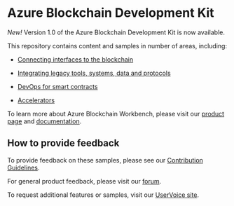 Azure Blockchain Development Kit
================================

*New!* Version 1.0 of the Azure Blockchain Development Kit is now available.

This repository contains content and samples in number of areas, including:

-   [Connecting interfaces to the
    blockchain](https://github.com/Azure-Samples/blockchain/tree/master/blockchain-development-kit/connect)

-   [Integrating legacy tools, systems, data and
    protocols](https://github.com/Azure-Samples/blockchain/tree/master/blockchain-development-kit/integrate)

-   [DevOps for smart
    contracts](https://github.com/Azure-Samples/blockchain/tree/master/blockchain-development-kit/devops)

-   [Accelerators](https://github.com/Azure-Samples/blockchain/tree/master/blockchain-development-kit/accelerators)

To learn more about Azure Blockchain Workbench, please visit our [product
page](https://aka.ms/workbenchdocs) and
[documentation](https://na01.safelinks.protection.outlook.com/?url=http%3A%2F%2Fazure.microsoft.com%2Fen-us%2Ffeatures%2Fblockchain-workbench%2F&data=02%7C01%7Cmmercuri%40microsoft.com%7C85866e788be1436f960a08d64b1c3e9b%7C72f988bf86f141af91ab2d7cd011db47%7C1%7C0%7C636778982003694640&sdata=ej9GIaGar0d%2FlV7VVtjx2PkXCpKNIupVVeOH%2FNnpoa4%3D&reserved=0).

How to provide feedback
-----------------------

To provide feedback on these samples, please see our [Contribution
Guidelines](https://na01.safelinks.protection.outlook.com/?url=https%3A%2F%2Fgithub.com%2FAzure-Samples%2Fblockchain%2Fblob%2Fmaster%2F.github%2FCONTRIBUTING.md&data=02%7C01%7Cmmercuri%40microsoft.com%7C85866e788be1436f960a08d64b1c3e9b%7C72f988bf86f141af91ab2d7cd011db47%7C1%7C0%7C636778982003704648&sdata=lquUeEeod7y7xZ21SA2%2Ftw7VTSiCSr%2BPc7jVyQIzoRo%3D&reserved=0).

For general product feedback, please visit our
[forum](https://na01.safelinks.protection.outlook.com/?url=https%3A%2F%2Ftechcommunity.microsoft.com%2Ft5%2FBlockchain%2Fbd-p%2FAzureBlockchain&data=02%7C01%7Cmmercuri%40microsoft.com%7C85866e788be1436f960a08d64b1c3e9b%7C72f988bf86f141af91ab2d7cd011db47%7C1%7C0%7C636778982003704648&sdata=v1qAa0V7tD1maJd3xxg5gCON9vh2foH2c0K4N%2BO9m2o%3D&reserved=0).

To request additional features or samples, visit our [UserVoice
site](https://na01.safelinks.protection.outlook.com/?url=https%3A%2F%2Ffeedback.azure.com%2Fforums%2F586780-blockchain&data=02%7C01%7Cmmercuri%40microsoft.com%7C85866e788be1436f960a08d64b1c3e9b%7C72f988bf86f141af91ab2d7cd011db47%7C1%7C0%7C636778982003714657&sdata=oJlbO4gK4SU%2Bny2jpzsm3bIrGx5Z86SplFC1O7yP5cw%3D&reserved=0).
